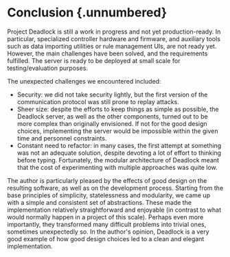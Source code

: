 Conclusion {.unnumbered}
========================

Project Deadlock is still a work in progress and not yet production-ready. In particular, specialized controller hardware and firmware, and auxiliary tools such as data importing utilities or rule management UIs, are not ready yet. However, the main challenges have been solved, and the requirements fulfilled. The server is ready to be deployed at small scale for testing/evaluation purposes.

The unexpected challenges we encountered included:

- Security: we did not take security lightly, but the first version of the communication protocol was still prone to replay attacks.
- Sheer size: despite the efforts to keep things as simple as possible, the Deadlock server, as well as the other components, turned out to be more complex than originally envisioned. If not for the good design choices, implementing the server would be impossible within the given time and personnel constraints.
- Constant need to refactor: in many cases, the first attempt at something was not an adequate solution, despite devoting a lot of effort to thinking before typing. Fortunately, the modular architecture of Deadlock meant that the cost of experimenting with multiple approaches was quite low.

The author is particularly pleased by the effects of good design on the resulting software, as well as on the development process. Starting from the base principles of simplicity, statelessness and modularity, we came up with  a simple and consistent set of abstractions. These made the implementation relatively straightforward and enjoyable (in contrast to what would normally happen in a project of this scale). Perhaps even more importantly, they transformed many difficult problems into trivial ones, sometimes unexpectedly so. In the author's opinion, Deadlock is a very good example of how good design choices led to a clean and elegant implementation.
